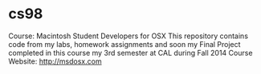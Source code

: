 cs98
====

Course: Macintosh Student Developers for OSX
This repository contains code from my labs, homework assignments and soon my Final Project completed in this course
my 3rd semester at CAL during Fall 2014
Course Website: http://msdosx.com
